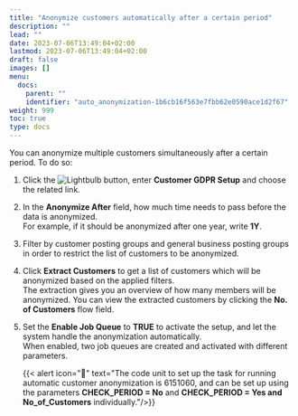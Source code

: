 ```yaml
---
title: "Anonymize customers automatically after a certain period"
description: ""
lead: ""
date: 2023-07-06T13:49:04+02:00
lastmod: 2023-07-06T13:49:04+02:00
draft: false
images: []
menu:
  docs:
    parent: ""
    identifier: "auto_anonymization-1b6cb16f563e7fbb62e0590ace1d2f67"
weight: 999
toc: true
type: docs
---
```


You can anonymize multiple customers simultaneously after a certain period. To do so:

1. Click the ![Lightbulb](Lightbulb_icon.PNG) button, enter **Customer GDPR Setup** and choose the related link.
2. In the **Anonymize After** field, how much time needs to pass before the data is anonymized.     
   For example, if it should be anonymized after one year, write **1Y**.
3. Filter by customer posting groups and general business posting groups in order to restrict the list of customers to be anonymized. 
4. Click **Extract Customers** to get a list of customers which will be anonymized based on the applied filters.    
   The extraction gives you an overview of how many members will be anonymized. You can view the extracted customers by clicking the **No. of Customers** flow field.
5. Set the **Enable Job Queue** to **TRUE** to activate the setup, and let the system handle the anonymization automatically.      
   When enabled, two job queues are created and activated with different parameters. 

    {{< alert icon="📝" text="The code unit to set up the task for running automatic customer anonymization is 6151060, and can be set up using the parameters <b>CHECK_PERIOD = No</b> and <b>CHECK_PERIOD = Yes and No_of_Customers</b> individually."/>}}
